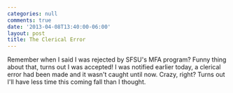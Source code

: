 ```yaml
---
categories: null
comments: true
date: '2013-04-08T13:40:00-06:00'
layout: post
title: The Clerical Error
---
```


Remember when I said I was rejected by SFSU's MFA program? Funny thing about that, turns out I was accepted! I was notified earlier today, a clerical error had been made and it wasn't caught until now. Crazy, right? Turns out I'll have less time this coming fall than I thought.